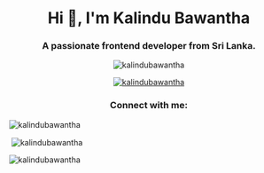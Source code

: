 <h1 align="center">Hi 👋, I'm Kalindu Bawantha</h1>
<h3 align="center">A passionate frontend developer from Sri Lanka.</h3>

<p align="center"> <img src="https://komarev.com/ghpvc/?username=kalindubawantha&label=Profile%20views&color=0e75b6&style=flat" alt="kalindubawantha" /> </p>

<p align="center"> <a href="https://github.com/ryo-ma/github-profile-trophy"><img src="https://github-profile-trophy.vercel.app/?username=kalindubawantha" alt="kalindubawantha" /></a> </p>

<h3 align="center">Connect with me:</h3>
<p align="center">
</p>

<p><img align="center" src="https://github-readme-stats.vercel.app/api/top-langs?username=kalindubawantha&show_icons=true&locale=en&layout=compact" alt="kalindubawantha" /></p>

<p>&nbsp;<img align="center" src="https://github-readme-stats.vercel.app/api?username=kalindubawantha&show_icons=true&locale=en" alt="kalindubawantha" /></p>

<p><img align="center" src="https://github-readme-streak-stats.herokuapp.com/?user=kalindubawantha&" alt="kalindubawantha" /></p>
